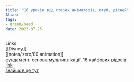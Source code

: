 ```yaml
---
title: "16 уроків від старих аніматорів, ютуб, дісней"
Alias: 
tags:
- green/seed
date: 2023-07-25
---
```

Links:  
[[Disney]]  
[[notes/zero/00 animation]]  
фундамент, основа мультиплікації, 16 кайфових відосів  
[link](https://www.youtube.com/watch?v=VhX6501yjD4&list=PLBT_egk4oL677TB_UsplRHA9AI7ZalQ0-)  
[знайшов це тут](http://animation-ua.com/ru/shkola/master-klassy/605-animators-survival-kit)  
—

